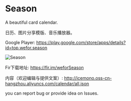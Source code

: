# Season
A beautiful card calendar.

日历、图片分享模版、音乐播放器。

Google Player: https://play.google.com/store/apps/details?id=top.wefor.season

![Season](http://icemono.oss-cn-hangzhou.aliyuncs.com/images/season-567.png)

Fir下载地址: https://fir.im/weforSeason

内容（欢迎编辑与提供文案）: http://icemono.oss-cn-hangzhou.aliyuncs.com/calendar/all.json

you can report bug or provide idea on Issues.
